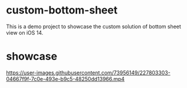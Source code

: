 # custom-bottom-sheet

This is a demo project to showcase the custom solution of bottom sheet view on iOS 14.

# showcase
https://user-images.githubusercontent.com/73956149/227803303-04667f9f-7c0e-493e-b9c5-48250dd13966.mp4
